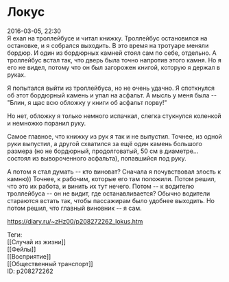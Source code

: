 Локус
======

   
 2016-03-05, 22:30   
  Я ехал на троллейбусе и читал книжку. Троллейбус остановился на остановке, и я собрался выходить. В это время на тротуаре меняли бордюр. И один из бордюрных камней стоял сам по себе, отдельно. А троллейбус встал так, что дверь была точно напротив этого камня. Но я его не видел, потому что он был загорожен книгой, которую я держал в руках.   
   
 Я попытался выйти из троллейбуса, но не очень удачно. Я споткнулся об этот бордюрный камень и упал на асфальт. А мысль у меня была -- "Блин, я щас всю обложку у книги об асфальт порву!"   
   
 Но нет, обложку я только немного испачкал, слегка стукнулся коленкой и немножко поранил руку.   
   
 Самое главное, что книжку из рук я так и не выпустил. Точнее, из одной руки выпустил, а другой схватился за ещё один камень большого размера (но не бордюрный, продолговатый, 50 см в диаметре... состоял из вывороченного асфальта), попавшийся под руку.   
   
 А потом я стал думать -- кто виноват? Сначала я почувствовал злость к камню)) Точнее, к рабочим, которые его там положили. Потом решил, что это их работа, и винить их тут нечего. Потом -- к водителю троллейбуса -- он не видит, где останавливается? Обычно водители стараются встать так, чтобы пассажирам было удобнее выходить. Но потом решил, что главный виновник -- я сам.   
    
 <https://diary.ru/~zHz00/p208272262_lokus.htm>   
   
 Теги:   
 [[Случай из жизни]]   
 [[Фейлы]]   
 [[Восприятие]]   
 [[Общественный транспорт]]   
 ID: p208272262